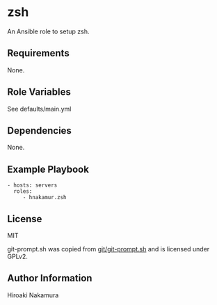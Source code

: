 zsh
===

An Ansible role to setup zsh.

Requirements
------------

None.

Role Variables
--------------

See defaults/main.yml

Dependencies
------------

None.

Example Playbook
----------------

    - hosts: servers
      roles:
         - hnakamur.zsh

License
-------

MIT

git-prompt.sh was copied from [git/git-prompt.sh](https://github.com/git/git/blob/fbecd99861ea5795aeba46faf2ac7a8c1b70d485/contrib/completion/git-prompt.sh) and is licensed under GPLv2.

Author Information
------------------

Hiroaki Nakamura
